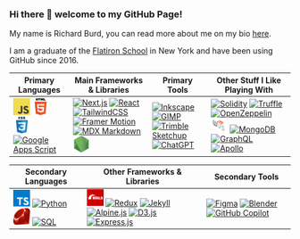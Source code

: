 ### Hi there 👋 welcome to my GitHub Page!

My name is Richard Burd, you can read more about me on my bio [here](https://richard-burd.github.io/about/). <br>

I am a graduate of the [Flatiron School](https://flatironschool.com/) in New York and have been using GitHub since 2016.  

| Primary Languages | Main Frameworks & Libraries | Primary Tools | Other Stuff I Like Playing With
| - | - | - | - |
| <a href="https://developer.mozilla.org/en-US/docs/Learn/JavaScript/First_steps/What_is_JavaScript"><img alt="JavaScript" src="https://raw.githubusercontent.com/github/explore/80688e429a7d4ef2fca1e82350fe8e3517d3494d/topics/javascript/javascript.png" width="30" /></a> <a href="https://en.wikipedia.org/wiki/HTML"><img alt="HTML" src="https://raw.githubusercontent.com/github/explore/80688e429a7d4ef2fca1e82350fe8e3517d3494d/topics/html/html.png" width="30" /></a> <a href="https://en.wikipedia.org/wiki/CSS"><img alt="CSS" src="https://raw.githubusercontent.com/github/explore/80688e429a7d4ef2fca1e82350fe8e3517d3494d/topics/css/css.png" width="30" /></a> <a href="https://en.wikipedia.org/wiki/Google_Apps_Script"><img alt="Google Apps Script" src="https://upload.wikimedia.org/wikipedia/commons/thumb/2/2f/Google_Apps_Script.svg/768px-Google_Apps_Script.svg.png" width="30" /></a> | <a href="https://nextjs.org/"><img alt="Next.js" src="https://camo.githubusercontent.com/e1e113df83e7731fdb90f6f0ab2eeb155fd1b48c27d99814dcf1c23c0acdc6a2/68747470733a2f2f6173736574732e76657263656c2e636f6d2f696d6167652f75706c6f61642f76313636323133303535392f6e6578746a732f49636f6e5f6461726b5f6261636b67726f756e642e706e67" width="30" /></a> <a href="https://reactjs.org/"><img alt="React" src="https://cdn.worldvectorlogo.com/logos/react-1.svg" width="30" /></a> <a href="https://tailwindcss.com/"><img alt="TailwindCSS" src="https://cdn.worldvectorlogo.com/logos/tailwind-css-2.svg" width="30" /></a> <a href="https://www.framer.com/motion/"><img alt="Framer Motion" src="https://camo.githubusercontent.com/179d66ab2b0321726c88a586c4ad38802e7113a3c98c6fd3f0156c01c98cfd14/68747470733a2f2f6672616d657275736572636f6e74656e742e636f6d2f696d616765732f34386861395a52396f5a51475136675a38595566456c50335430412e706e67" width="30" /></a> <a href="https://mdxjs.com/"><img alt="MDX Markdown" src="https://avatars.githubusercontent.com/u/37453691?s=280&v=4" width="30" /></a> <a href="https://en.wikipedia.org/wiki/Node.js"><img alt="Node" src="https://raw.githubusercontent.com/github/explore/80688e429a7d4ef2fca1e82350fe8e3517d3494d/topics/nodejs/nodejs.png" width="30" /></a>   | <a href="https://inkscape.org/"><img alt="Inkscape" src="https://media.inkscape.org/static/images/inkscape-logo.svg" width="30" /></a> <a href="https://www.gimp.org/"><img alt="GIMP" src="https://upload.wikimedia.org/wikipedia/commons/4/45/The_GIMP_icon_-_gnome.svg" width="30" /></a> <a href="https://www.sketchup.com/"><img alt="Trimble Sketchup" src="https://global.discourse-cdn.com/sketchup/optimized/3X/f/2/f2e7d6a306c9a1e064ca094f916ee8a63d5d5a37_2_479x499.jpeg" width="30" /></a> <a href="https://openai.com/blog/chatgpt/"><img alt="ChatGPT" src="https://seeklogo.com/images/C/chatgpt-logo-02AFA704B5-seeklogo.com.png" width="30" /></a> | <a href="https://en.wikipedia.org/wiki/Solidity"><img alt="Solidity" src="https://smartcontractprogrammer.com/static/media/solidity-app.0623e708.svg" height="30" /></a> <a href="https://trufflesuite.com/"><img alt="Truffle" src="https://pbs.twimg.com/profile_images/1215713640831057920/i05qk7Ey_400x400.jpg" width="30" /></a> <a href="https://openzeppelin.com/"><img alt="OpenZeppelin" src="https://avatars.githubusercontent.com/u/20820676?s=200&v=4" width="30" /></a> <a href="https://web3js.readthedocs.io"><img alt="Web3" src="https://raw.githubusercontent.com/ChainSafe/web3.js/1.x/assets/logo/web3js.jpg" width="30" /></a> <a href="https://www.mongodb.com/"><img alt="MongoDB" src="https://cdn.worldvectorlogo.com/logos/mongodb-icon-1.svg" width="30" /></a> <a href="https://graphql.org/"><img alt="GraphQL" src="https://upload.wikimedia.org/wikipedia/commons/thumb/1/17/GraphQL_Logo.svg/2048px-GraphQL_Logo.svg.png" width="30" /></a> <a href="https://www.apollographql.com/docs/react/"><img alt="Apollo" src="https://global.discourse-cdn.com/business5/uploads/apollographql/original/1X/25bd5104d61020fe4dc0777a5919cd009bca633e.png" width="30" /></a> |

| Secondary Languages | Other Frameworks & Libraries | Secondary Tools 
| - | - | - |
| <a href="https://en.wikipedia.org/wiki/TypeScript"><img alt="TypeScript" src="https://raw.githubusercontent.com/github/explore/80688e429a7d4ef2fca1e82350fe8e3517d3494d/topics/typescript/typescript.png" width="30" /></a> <a href="https://en.wikipedia.org/wiki/Python_(programming_language)"><img alt="Python" src="https://cdn4.iconfinder.com/data/icons/logos-and-brands/512/267_Python_logo-512.png" width="30" /></a> <a href="https://en.wikipedia.org/wiki/Ruby_(programming_language)"><img alt="Ruby" src="https://raw.githubusercontent.com/github/explore/80688e429a7d4ef2fca1e82350fe8e3517d3494d/topics/ruby/ruby.png" width="30" /></a> <a href="https://en.wikipedia.org/wiki/SQL"><img alt="SQL" src="https://w7.pngwing.com/pngs/170/924/png-transparent-microsoft-sql-server-microsoft-azure-sql-database-microsoft-text-logo-microsoft-azure.png" width="30" /></a> | <a href="https://en.wikipedia.org/wiki/Ruby_on_Rails"><img alt="Rails" src="https://raw.githubusercontent.com/github/explore/80688e429a7d4ef2fca1e82350fe8e3517d3494d/topics/rails/rails.png" width="30" /></a> <a href="https://en.wikipedia.org/wiki/Redux_(JavaScript_library)"><img alt="Redux" src="https://raw.githubusercontent.com/reduxjs/redux/master/logo/logo.png" width="30" /></a> <a href="https://jekyllrb.com/"><img alt="Jekyll" src="https://d33wubrfki0l68.cloudfront.net/8ba98507bdbe3ecbccd148aa4186b71a7ab1b6fb/29fa6/assets/images/tool-icons/jekyll.png" width="30" /></a> <a href="https://alpinejs.dev/"><img alt="Alpine.js" src="https://avatars.githubusercontent.com/u/59030169?s=200&v=4" width="30" /></a> <a href="https://d3js.org/"><img alt="D3.js" src="https://upload.wikimedia.org/wikipedia/en/thumb/1/15/Logo_D3.svg/1024px-Logo_D3.svg.png" height="30" /></a> <a href="https://en.wikipedia.org/wiki/Express.js"><img alt="Express.js" src="https://w7.pngwing.com/pngs/925/447/png-transparent-express-js-node-js-javascript-mongodb-node-js-text-trademark-logo.png" width="30" /></a> | <a href="https://www.figma.com/"><img alt="Figma" src="https://upload.wikimedia.org/wikipedia/commons/3/33/Figma-logo.svg" height="30" /></a>  <a href="https://www.blender.org/"><img alt="Blender" src="https://cdn.worldvectorlogo.com/logos/blender-2.svg" height="30" /></a> <a href="https://github.com/features/copilot"><img alt="GitHub Copilot" src="https://github.gallerycdn.vsassets.io/extensions/github/copilot/1.67.7944/1673473568806/Microsoft.VisualStudio.Services.Icons.Default" width="30" /></a>  | 

